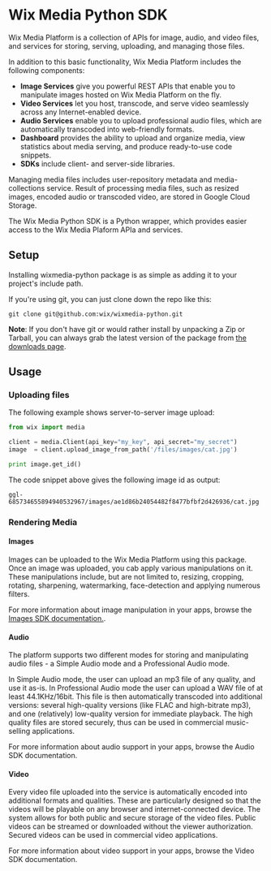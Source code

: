 
Wix Media Python SDK
====================

Wix Media Platform is a collection of APIs for image, audio, and video files, and services for storing, serving, uploading, and managing those files.

In addition to this basic functionality, Wix Media Platform includes the following components: 
* **Image Services** give you powerful REST APIs that enable you to manipulate images hosted on Wix Media Platform on the fly.
* **Video Services** let you host, transcode, and serve video seamlessly across any Internet-enabled device. 
* **Audio Services** enable you to upload professional audio files, which are automatically transcoded into web-friendly formats.
* **Dashboard** provides the ability to upload and organize media, view statistics about media serving, and produce ready-to-use code snippets. 
* **SDKs** include client- and server-side libraries.

Managing media files includes user-repository metadata and media-collections service. Result of processing media files, such as resized images, encoded audio or transcoded video, are stored in Google Cloud Storage.

The Wix Media Python SDK is a Python wrapper, which provides easier access to the Wix Media Plaform APIa and services.

## Setup ##

Installing wixmedia-python package is as simple as adding it to your project's include path.  

If you're using git, you can just clone down the repo like this:

```
git clone git@github.com:wix/wixmedia-python.git
```

__Note__: If you don't have git or would rather install by unpacking a Zip or Tarball, you can always grab the latest version of the package from [the downloads page](https://github.com/wix/wixmedia-python/archive/master.zip). 

## Usage ##

### Uploading files ###

The following example shows server-to-server image upload:

```python
from wix import media

client = media.Client(api_key="my_key", api_secret="my_secret")
image  = client.upload_image_from_path('/files/images/cat.jpg')

print image.get_id()
```

The code snippet above gives the following image id as output:
```
ggl-685734655894940532967/images/ae1d86b24054482f8477bfbf2d426936/cat.jpg
```

### Rendering Media ###

#### Images ####
Images can be uploaded to the Wix Media Platform using this package.
Once an image was uploaded, you cab apply various manipulations on it. These manipulations include, but are not limited to, resizing, cropping, rotating, sharpening, watermarking, face-detection and applying numerous filters. 

For more information about image manipulation in your apps, browse the [Images SDK documentation.](https://github.com/wix/wixmedia-python/blob/master/images.md).

#### Audio ####
The platform supports two different modes for storing and manipulating audio files - a Simple Audio mode and a Professional Audio mode.

In Simple Audio mode, the user can upload an mp3 file of any quality, and use it as-is. In Professional Audio mode the user can upload a WAV file of at least 44.1KHz/16bit. This file is then automatically transcoded into additional versions: several high-quality versions (like FLAC and high-bitrate mp3), and one (relatively) low-quality version for immediate playback. The high quality files are stored securely, thus can be used in commercial music-selling applications.

For more information about audio support in your apps, browse the Audio SDK documentation.

#### Video ####
Every video file uploaded into the service is automatically encoded into additional formats and qualities. These are particularly designed so that the videos will be playable on any browser and internet-connected device.
The system allows for both public and secure storage of the video files. Public videos can be streamed or downloaded without the viewer authorization. Secured videos can be used in commercial video applications.

For more information about video support in your apps, browse the Video SDK documentation.
